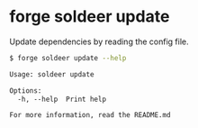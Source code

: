 # forge soldeer update

Update dependencies by reading the config file.

```bash
$ forge soldeer update --help
```

```txt
Usage: soldeer update

Options:
  -h, --help  Print help

For more information, read the README.md
```